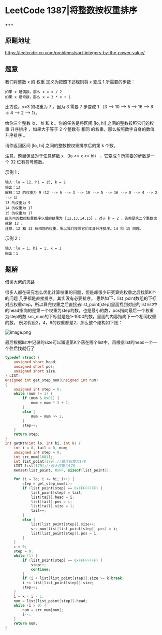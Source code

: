 # LeetCode 1387|将整数按权重排序

+++

## 原题地址

<https://leetcode-cn.com/problems/sort-integers-by-the-power-value/>



## 题意

我们将整数 x 的 权重 定义为按照下述规则将 x 变成 1 所需要的步数：

    如果 x 是偶数，那么 x = x / 2
    如果 x 是奇数，那么 x = 3 * x + 1

比方说，x=3 的权重为 7 。因为 3 需要 7 步变成 1 （3 --> 10 --> 5 --> 16 --> 8 --> 4 --> 2 --> 1）。

给你三个整数 lo， hi 和 k 。你的任务是将区间 [lo, hi] 之间的整数按照它们的权重 升序排序 ，如果大于等于 2 个整数有 相同 的权重，那么按照数字自身的数值 升序排序 。

请你返回区间 [lo, hi] 之间的整数按权重排序后的第 k 个数。

注意，题目保证对于任意整数 x （lo <= x <= hi） ，它变成 1 所需要的步数是一个 32 位有符号整数。

示例 1：

~~~
输入：lo = 12, hi = 15, k = 2
输出：13
解释：12 的权重为 9（12 --> 6 --> 3 --> 10 --> 5 --> 16 --> 8 --> 4 --> 2 --> 1）
13 的权重为 9
14 的权重为 17
15 的权重为 17
区间内的数按权重排序以后的结果为 [12,13,14,15] 。对于 k = 2 ，答案是第二个整数也就是 13 。
注意，12 和 13 有相同的权重，所以我们按照它们本身升序排序。14 和 15 同理。
~~~



示例 2：

~~~
输入：lo = 1, hi = 1, k = 1
输出：1
~~~



## 题解

借鉴大佬的思路

很多人都在研究怎么优化计算权重的问题，但是却很少研究算完权重之后找第K个的问题
几乎都是直接排序，其实没有必要排序。
思路如下，list_point数组的下标对应权重step，所以算完权重之后直接去list_point[step]里面找到对应的list
list中的head指向的是第一个权重为step的数，也是最小的数，pos指向最后一个权重为step的数
src_num的下标就是是1~1000的数，里面的内容指向下一个相同权重的数。
例如假设2，4，6的权重都是2，那么整个结构如下图：

![image.png](https://pic.leetcode-cn.com/337799f5ea2e40545639995d02e18a81ac3abee592aedf4d70aaba8b37440b8d-image.png)

最后根据list中记录的size可以知道第K个落在哪个list中，再根据list的head一个一个往后找就行了

~~~c
typedef struct {
	unsigned short head;
	unsigned short pos;
	unsigned short size;
} LIST;
unsigned int get_step_num(unsigned int num)
{
	unsigned int step = 0;
	while (num != 1) {
		if (num & 0x01) {
			num = num * 3 + 1;
		}
		else {
			num = num >> 1;
		}
		step++;
	}
	return step;
}
int getKth(int lo, int hi, int k) {
	int i = 0, tail = 0, num;
	unsigned int step = 0;
	int src_num[1001];
	int list_point[179];//最大权重为178
	LIST list[179];//最大权重为178
	memset(list_point, 0xFF, sizeof(list_point));

	for (i = lo; i <= hi; i++) {
		step = get_step_num(i);
		if (list_point[step] == 0xFFFFFFFF) {
			list_point[step] = tail;
			list[tail].head = i;
			list[tail].pos = i;
			list[tail].size = 1;
			tail++;
		}
		else {
			list[list_point[step]].size++;
			src_num[list[list_point[step]].pos] = i;
			list[list_point[step]].pos = i;
		}
	}
	i = 0;
	step = 0;
	while (1) {
		if (list_point[step] == 0xFFFFFFFF) {
			step++;
			continue;
		}
		if (i + list[list_point[step]].size >= k)break;
		i += list[list_point[step]].size;
		step++;
	}
	i = k - i - 1;
	num = list[list_point[step]].head;
	while (i > 0) {
		num = src_num[num];
		i--;
	}
	return num;
}
~~~

